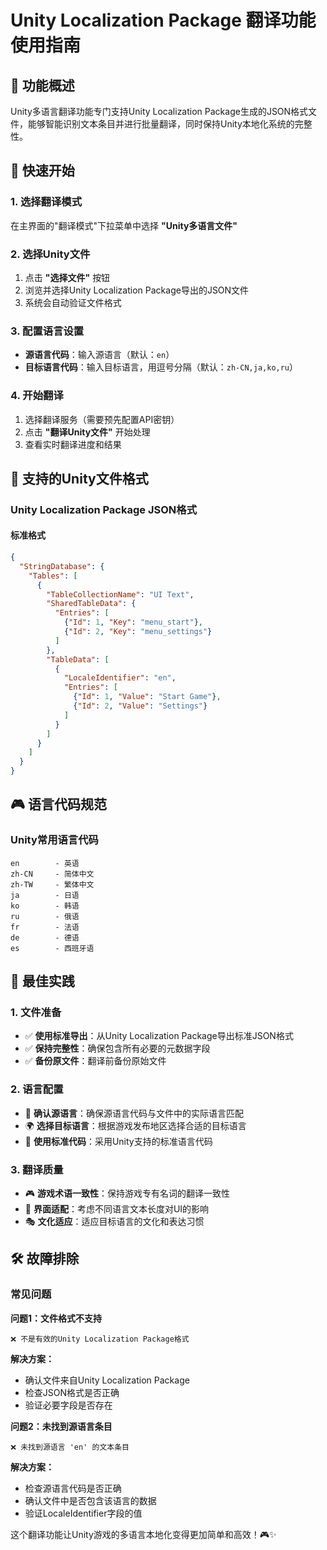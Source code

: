 # Unity Localization Package 翻译功能使用指南

## 🎯 功能概述

Unity多语言翻译功能专门支持Unity Localization Package生成的JSON格式文件，能够智能识别文本条目并进行批量翻译，同时保持Unity本地化系统的完整性。

## 🚀 快速开始

### 1. 选择翻译模式
在主界面的"翻译模式"下拉菜单中选择 **"Unity多语言文件"**

### 2. 选择Unity文件
1. 点击 **"选择文件"** 按钮
2. 浏览并选择Unity Localization Package导出的JSON文件
3. 系统会自动验证文件格式

### 3. 配置语言设置
- **源语言代码**：输入源语言（默认：`en`）
- **目标语言代码**：输入目标语言，用逗号分隔（默认：`zh-CN,ja,ko,ru`）

### 4. 开始翻译
1. 选择翻译服务（需要预先配置API密钥）
2. 点击 **"翻译Unity文件"** 开始处理
3. 查看实时翻译进度和结果

## 📁 支持的Unity文件格式

### Unity Localization Package JSON格式

#### 标准格式
```json
{
  "StringDatabase": {
    "Tables": [
      {
        "TableCollectionName": "UI Text",
        "SharedTableData": {
          "Entries": [
            {"Id": 1, "Key": "menu_start"},
            {"Id": 2, "Key": "menu_settings"}
          ]
        },
        "TableData": [
          {
            "LocaleIdentifier": "en",
            "Entries": [
              {"Id": 1, "Value": "Start Game"},
              {"Id": 2, "Value": "Settings"}
            ]
          }
        ]
      }
    ]
  }
}
```

## 🎮 语言代码规范

### Unity常用语言代码
```
en        - 英语
zh-CN     - 简体中文
zh-TW     - 繁体中文
ja        - 日语
ko        - 韩语
ru        - 俄语
fr        - 法语
de        - 德语
es        - 西班牙语
```

## 🎯 最佳实践

### 1. 文件准备
- ✅ **使用标准导出**：从Unity Localization Package导出标准JSON格式
- ✅ **保持完整性**：确保包含所有必要的元数据字段
- ✅ **备份原文件**：翻译前备份原始文件

### 2. 语言配置
- 🎯 **确认源语言**：确保源语言代码与文件中的实际语言匹配
- 🌍 **选择目标语言**：根据游戏发布地区选择合适的目标语言
- 📝 **使用标准代码**：采用Unity支持的标准语言代码

### 3. 翻译质量
- 🎮 **游戏术语一致性**：保持游戏专有名词的翻译一致性
- 📱 **界面适配**：考虑不同语言文本长度对UI的影响
- 🎭 **文化适应**：适应目标语言的文化和表达习惯

## 🛠️ 故障排除

### 常见问题

**问题1：文件格式不支持**
```
❌ 不是有效的Unity Localization Package格式
```
**解决方案：**
- 确认文件来自Unity Localization Package
- 检查JSON格式是否正确
- 验证必要字段是否存在

**问题2：未找到源语言条目**
```
❌ 未找到源语言 'en' 的文本条目
```
**解决方案：**
- 检查源语言代码是否正确
- 确认文件中是否包含该语言的数据
- 验证LocaleIdentifier字段的值

这个翻译功能让Unity游戏的多语言本地化变得更加简单和高效！🎮✨ 